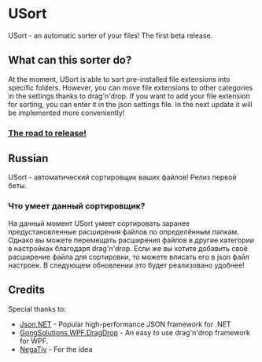 # USort
USort - an automatic sorter of your files! The first beta release. 
## What can this sorter do?
At the moment, USort is able to sort pre-installed file extensions into specific folders.
However, you can move file extensions to other categories in the settings thanks to drag'n'drop.
If you want to add your file extension for sorting, you can enter it in the json settings file. In the next update it will be implemented more conveniently!
### [The road to release!](https://github.com/Net2Fox/USort/projects/1)


## Russian
USort - автоматический сортировщик ваших файлов! Релиз первой беты.
### Что умеет данный сортировщик?
На данный момент USort умеет сортировать заранее предустановленные расширения файлов по определённым папкам.
Однако вы можете перемещать расширения файлов в другие категории в настройках благодаря drag'n'drop. 
Если же вы хотите добавить своё расширение файла для сортировки, то можете вписать его в json файл настроек. В следующем обновлении это будет реализовано удобнее!



## Credits
Special thanks to:
- [Json.NET](https://www.newtonsoft.com/json) - Popular high-performance JSON framework for .NET
- [GongSolutions.WPF.DragDrop](https://github.com/punker76/gong-wpf-dragdrop) - An easy to use drag'n'drop framework for WPF.
- [NegaTiv]() - For the idea
